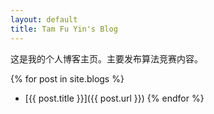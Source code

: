 ```yaml
---
layout: default
title: Tam Fu Yin's Blog
---
```


这是我的个人博客主页。主要发布算法竞赛内容。

{% for post in site.blogs %}
- [{{ post.title }}]({{ post.url }})
{% endfor %}